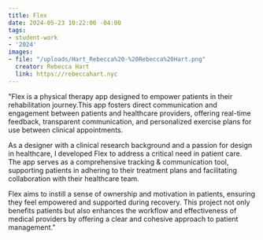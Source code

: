 ```yaml
---
title: Flex
date: 2024-05-23 10:22:00 -04:00
tags:
- student-work
- '2024'
images:
- file: "/uploads/Hart_Rebecca%20-%20Rebecca%20Hart.png"
  creator: Rebecca Hart
  link: https://rebeccahart.nyc
---
```


"Flex is a physical therapy app designed to empower patients in their rehabilitation journey.This app fosters direct communication and engagement between patients and healthcare providers, offering real-time feedback, transparent communication, and personalized exercise plans for use between clinical appointments.

As a designer with a clinical research background and a passion for design in healthcare, I developed Flex to address a critical need in patient care. The app serves as a comprehensive tracking & communication tool, supporting patients in adhering to their treatment plans and facilitating collaboration with their healthcare team.

Flex aims to instill a sense of ownership and motivation in patients, ensuring they feel empowered and supported during recovery. This project not only benefits patients but also enhances the workflow and effectiveness of medical providers by offering a clear and cohesive approach to patient management."